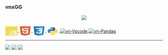 ### vnxGG

<div align="center">
<a href="https://github.com/vnxGG">
<img height="180em" src="https://github-readme-stats.vercel.app/api?username=vnxGG&show_icons=true&theme=cobalt&include_all_commits=true&count_private=true"/>
</div>
<div style="display: inline_block"><br>
<img align="center" alt="vn-Js" height="30" width="40" src="https://raw.githubusercontent.com/devicons/devicon/master/icons/javascript/javascript-plain.svg">
<img align="center" alt="vn-HTML" height="30" width="40" src="https://raw.githubusercontent.com/devicons/devicon/master/icons/html5/html5-original.svg">
<img align="center" alt="vn-CSS" height="30" width="40" src="https://raw.githubusercontent.com/devicons/devicon/master/icons/css3/css3-original.svg">
<img align="center" alt="vn-Python" height="30" width="40" src="https://raw.githubusercontent.com/devicons/devicon/master/icons/python/python-original.svg">
<img align="center" alt="vn-Vscode" height="30" width="40" src="https://cdn.jsdelivr.net/gh/devicons/devicon/icons/vscode/vscode-original.svg" />
<img align="center" alt="vn-Pandas" height="30" width="40" src="https://cdn.jsdelivr.net/gh/devicons/devicon/icons/pandas/pandas-original.svg" />
</div>
<hr>
<div> 
<a href="https://www.youtube.com/channel/UCYuP4IG8Q1cn00nPMK8qZiQ" target="_blank"><img src="https://img.shields.io/badge/YouTube-FF0000?style=for-the-badge&logo=youtube&logoColor=white" target="_blank"></a>
<a href="https://www.instagram.com/venix_zs" target="_blank"><img src="https://img.shields.io/badge/-Instagram-%23E4405F?style=for-the-badge&logo=instagram&logoColor=white" target="_blank"></a>
<a href="https://discord.gg/divinity" target="_blank"><img src="https://img.shields.io/badge/Discord-7289DA?style=for-the-badge&logo=discord&logoColor=white" target="_blank"></a> 
</div>

  
